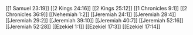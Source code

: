 [[1 Samuel 23:19]]
[[2 Kings 24:16]]
[[2 Kings 25:12]]
[[1 Chronicles 9:1]]
[[2 Chronicles 36:9]]
[[Nehemiah 1:2]]
[[Jeremiah 24:1]]
[[Jeremiah 28:4]]
[[Jeremiah 29:2]]
[[Jeremiah 39:10]]
[[Jeremiah 40:7]]
[[Jeremiah 52:16]]
[[Jeremiah 52:28]]
[[Ezekiel 1:1]]
[[Ezekiel 17:3]]
[[Ezekiel 17:14]]
